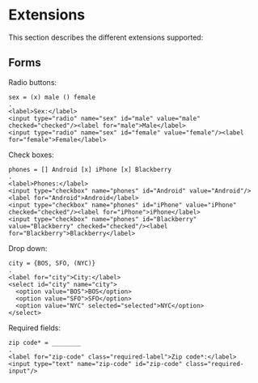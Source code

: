 # Extensions

This section describes the different extensions supported:

## Forms

Radio buttons:

```````````````````````````````` example
sex = (x) male () female
.
<label>Sex:</label> 
<input type="radio" name="sex" id="male" value="male" checked="checked"/><label for="male">Male</label>
<input type="radio" name="sex" id="female" value="female"/><label for="female">Female</label>  
````````````````````````````````

Check boxes:

```````````````````````````````` example
phones = [] Android [x] iPhone [x] Blackberry
.
<label>Phones:</label> 
<input type="checkbox" name="phones" id="Android" value="Android"/><label for="Android">Android</label>
<input type="checkbox" name="phones" id="iPhone" value="iPhone" checked="checked"/><label for="iPhone">iPhone</label>
<input type="checkbox" name="phones" id="Blackberry" value="Blackberry" checked="checked"/><label for="Blackberry">Blackberry</label>
````````````````````````````````

Drop down:

```````````````````````````````` example
city = {BOS, SFO, (NYC)}
.
<label for="city">City:</label>
<select id="city" name="city">
  <option value="BOS">BOS</option>
  <option value="SFO">SFO</option>
  <option value="NYC" selected="selected">NYC</option>
</select>
````````````````````````````````

Required fields:

```````````````````````````````` example
zip code* = ________
.
<label for="zip-code" class="required-label">Zip code*:</label>
<input type="text" name="zip-code" id="zip-code" class="required-input"/>
````````````````````````````````
